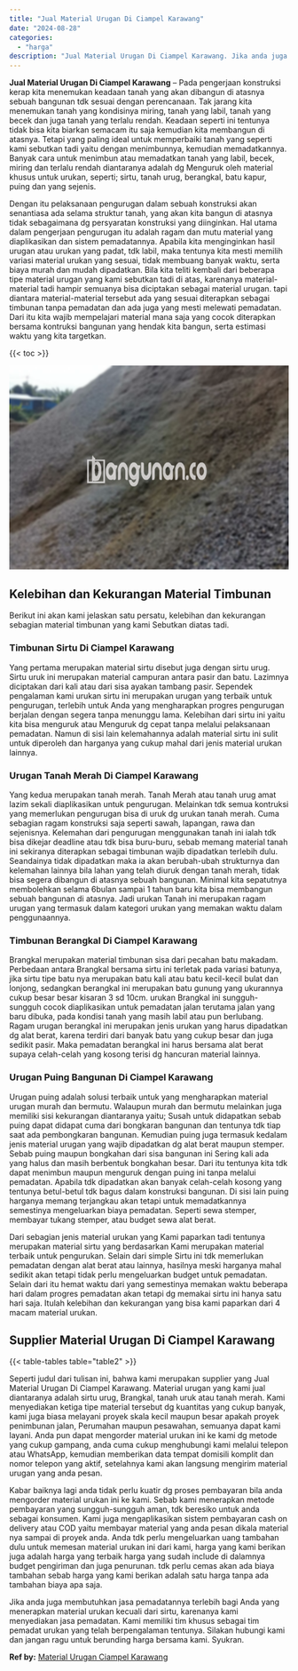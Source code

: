 ```yaml
---
title: "Jual Material Urugan Di Ciampel Karawang"
date: "2024-08-28"
categories: 
  - "harga"
description: "Jual Material Urugan Di Ciampel Karawang. Jika anda juga membutuhkan jasa pemadatannya terlebih bagi Anda yang menerapkan material urukan kecuali dari sirtu,..."
---
```


**Jual Material Urugan Di Ciampel Karawang** – Pada pengerjaan konstruksi kerap kita menemukan keadaan tanah yang akan dibangun di atasnya sebuah bangunan tdk sesuai dengan perencanaan. Tak jarang kita menemukan tanah yang kondisinya miring, tanah yang labil, tanah yang becek dan juga tanah yang terlalu rendah. Keadaan seperti ini tentunya tidak bisa kita biarkan semacam itu saja kemudian kita membangun di atasnya. Tetapi yang paling ideal untuk memperbaiki tanah yang seperti kami sebutkan tadi yaitu dengan menimbunnya, kemudian memadatkannya. Banyak cara untuk menimbun atau memadatkan tanah yang labil, becek, miring dan terlalu rendah diantaranya adalah dg Menguruk oleh material khusus untuk urukan, seperti; sirtu, tanah urug, berangkal, batu kapur, puing dan yang sejenis.

Dengan itu pelaksanaan pengurugan dalam sebuah konstruksi akan senantiasa ada selama struktur tanah, yang akan kita bangun di atasnya tidak sebagaimana dg persyaratan konstruksi yang diinginkan. Hal utama dalam pengerjaan pengurugan itu adalah ragam dan mutu material yang diaplikasikan dan sistem pemadatannya. Apabila kita menginginkan hasil urugan atau urukan yang padat, tdk labil, maka tentunya kita mesti memilih variasi material urukan yang sesuai, tidak membuang banyak waktu, serta biaya murah dan mudah dipadatkan. Bila kita teliti kembali dari beberapa tipe material urugan yang kami sebutkan tadi di atas, karenanya material-material tadi hampir semuanya bisa diciptakan sebagai material urugan. tapi diantara material-material tersebut ada yang sesuai diterapkan sebagai timbunan tanpa pemadatan dan ada juga yang mesti melewati pemadatan. Dari itu kita wajib mempelajari material mana saja yang cocok diterapkan bersama kontruksi bangunan yang hendak kita bangun, serta estimasi waktu yang kita targetkan.

{{< toc >}}

![Jual Material Urugan Di Ciampel Karawang](/images/jual-urugan-21.png)

## Kelebihan dan Kekurangan Material Timbunan

Berikut ini akan kami jelaskan satu persatu, kelebihan dan kekurangan sebagian material timbunan yang kami Sebutkan diatas tadi.

### Timbunan Sirtu Di Ciampel Karawang

Yang pertama merupakan material sirtu disebut juga dengan sirtu urug. Sirtu uruk ini merupakan material campuran antara pasir dan batu. Lazimnya diciptakan dari kali atau dari sisa ayakan tambang pasir. Sependek pengalaman kami urukan sirtu ini merupakan urugan yang terbaik untuk pengurugan, terlebih untuk Anda yang mengharapkan progres pengurugan berjalan dengan segera tanpa menunggu lama. Kelebihan dari sirtu ini yaitu kita bisa menguruk atau Menguruk dg cepat tanpa melalui pelaksanaan pemadatan. Namun di sisi lain kelemahannya adalah material sirtu ini sulit untuk diperoleh dan harganya yang cukup mahal dari jenis material urukan lainnya.

### Urugan Tanah Merah Di Ciampel Karawang

Yang kedua merupakan tanah merah. Tanah Merah atau tanah urug amat lazim sekali diaplikasikan untuk pengurugan. Melainkan tdk semua kontruksi yang memerlukan pengurugan bisa di uruk dg urukan tanah merah. Cuma sebagian ragam konstruksi saja seperti sawah, lapangan, rawa dan sejenisnya. Kelemahan dari pengurugan menggunakan tanah ini ialah tdk bisa dikejar deadline atau tdk bisa buru-buru, sebab memang material tanah ini sekiranya diterapkan sebagai timbunan wajib dipadatkan terlebih dulu. Seandainya tidak dipadatkan maka ia akan berubah-ubah strukturnya dan kelemahan lainnya bila lahan yang telah diuruk dengan tanah merah, tidak bisa segera dibangun di atasnya sebuah bangunan. Minimal kita sepatutnya membolehkan selama 6bulan sampai 1 tahun baru kita bisa membangun sebuah bangunan di atasnya. Jadi urukan Tanah ini merupakan ragam urugan yang termasuk dalam kategori urukan yang memakan waktu dalam penggunaannya.

### Timbunan Berangkal Di Ciampel Karawang

Brangkal merupakan material timbunan sisa dari pecahan batu makadam. Perbedaan antara Brangkal bersama sirtu ini terletak pada variasi batunya, jika sirtu tipe batu nya merupakan batu kali atau batu kecil-kecil bulat dan lonjong, sedangkan berangkal ini merupakan batu gunung yang ukurannya cukup besar besar kisaran 3 sd 10cm. urukan Brangkal ini sungguh-sungguh cocok diaplikasikan untuk pemadatan jalan terutama jalan yang baru dibuka, pada kondisi tanah yang masih labil atau pun berlubang. Ragam urugan berangkal ini merupakan jenis urukan yang harus dipadatkan dg alat berat, karena terdiri dari banyak batu yang cukup besar dan juga sedikit pasir. Maka pemadatan berangkal ini harus bersama alat berat supaya celah-celah yang kosong terisi dg hancuran material lainnya.

### Urugan Puing Bangunan Di Ciampel Karawang

Urugan puing adalah solusi terbaik untuk yang mengharapkan material urugan murah dan bermutu. Walaupun murah dan bermutu melainkan juga memiliki sisi kekurangan diantaranya yaitu; Susah untuk didapatkan sebab puing dapat didapat cuma dari bongkaran bangunan dan tentunya tdk tiap saat ada pembongkaran bangunan. Kemudian puing juga termasuk kedalam jenis material urugan yang wajib dipadatkan dg alat berat maupun stemper. Sebab puing maupun bongkahan dari sisa bangunan ini Sering kali ada yang halus dan masih berbentuk bongkahan besar. Dari itu tentunya kita tdk dapat menimbun maupun menguruk dengan puing ini tanpa melalui pemadatan. Apabila tdk dipadatkan akan banyak celah-celah kosong yang tentunya betul-betul tdk bagus dalam konstruksi bangunan. Di sisi lain puing harganya memang terjangkau akan tetapi untuk memadatkannya semestinya mengeluarkan biaya pemadatan. Seperti sewa stemper, membayar tukang stemper, atau budget sewa alat berat.

Dari sebagian jenis material urukan yang Kami paparkan tadi tentunya merupakan material sirtu yang berdasarkan Kami merupakan material terbaik untuk pengurukan. Selain dari simple Sirtu ini tdk memerlukan pemadatan dengan alat berat atau lainnya, hasilnya meski harganya mahal sedikit akan tetapi tidak perlu mengeluarkan budget untuk pemadatan. Selain dari itu hemat waktu dari yang semestinya memakan waktu beberapa hari dalam progres pemadatan akan tetapi dg memakai sirtu ini hanya satu hari saja. Itulah kelebihan dan kekurangan yang bisa kami paparkan dari 4 macam material urukan.

## Supplier Material Urugan Di Ciampel Karawang

{{< table-tables table="table2" >}}

Seperti judul dari tulisan ini, bahwa kami merupakan supplier yang Jual Material Urugan Di Ciampel Karawang. Material urugan yang kami jual diantaranya adalah sirtu urug, Brangkal, tanah uruk atau tanah merah. Kami menyediakan ketiga tipe material tersebut dg kuantitas yang cukup banyak, kami juga biasa melayani proyek skala kecil maupun besar apakah proyek penimbunan jalan, Perumahan maupun pesawahan, semuanya dapat kami layani. Anda pun dapat mengorder material urukan ini ke kami dg metode yang cukup gampang, anda cuma cukup menghubungi kami melalui telepon atau WhatsApp, kemudian memberikan data tempat domisili komplit dan nomor telepon yang aktif, setelahnya kami akan langsung mengirim material urugan yang anda pesan.

Kabar baiknya lagi anda tidak perlu kuatir dg proses pembayaran bila anda mengorder material urukan ini ke kami. Sebab kami menerapkan metode pembayaran yang sungguh-sungguh aman, tdk beresiko untuk anda sebagai konsumen. Kami juga mengaplikasikan sistem pembayaran cash on delivery atau COD yaitu membayar material yang anda pesan dikala material nya sampai di proyek anda. Anda tdk perlu mengeluarkan uang tambahan dulu untuk memesan material urukan ini dari kami, harga yang kami berikan juga adalah harga yang terbaik harga yang sudah include di dalamnya budget pengiriman dan juga penurunan. tdk perlu cemas akan ada biaya tambahan sebab harga yang kami berikan adalah satu harga tanpa ada tambahan biaya apa saja.

Jika anda juga membutuhkan jasa pemadatannya terlebih bagi Anda yang menerapkan material urukan kecuali dari sirtu, karenanya kami menyediakan jasa pemadatan. Kami memiliki tim khusus sebagai tim pemadat urukan yang telah berpengalaman tentunya. Silakan hubungi kami dan jangan ragu untuk berunding harga bersama kami. Syukran.

**Ref by:** [Material Urugan Ciampel Karawang](https://id.wikipedia.org/wiki/Material)
